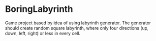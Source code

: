 # BoringLabyrinth
Game project based by idea of using labyrinth generator. The generator should create random square labyrinth, where only four directions (up, down, left, right) or less in every cell.
